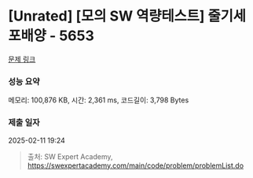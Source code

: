 # [Unrated] [모의 SW 역량테스트] 줄기세포배양 - 5653 

[문제 링크](https://swexpertacademy.com/main/code/problem/problemDetail.do?contestProbId=AWXRJ8EKe48DFAUo) 

### 성능 요약

메모리: 100,876 KB, 시간: 2,361 ms, 코드길이: 3,798 Bytes

### 제출 일자

2025-02-11 19:24



> 출처: SW Expert Academy, https://swexpertacademy.com/main/code/problem/problemList.do